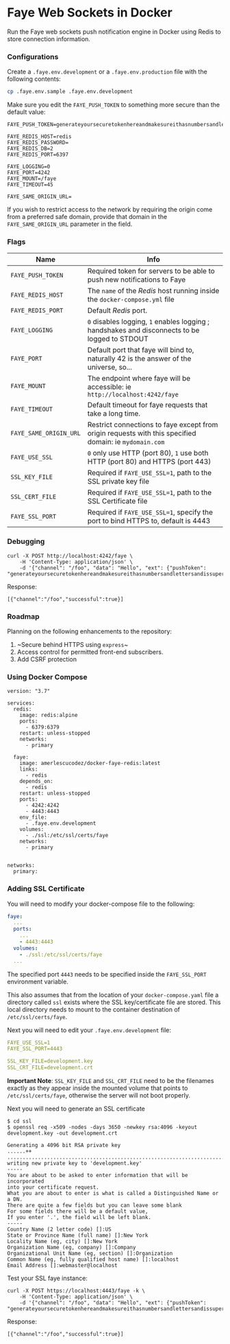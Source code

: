 # Faye Web Sockets in Docker

Run the Faye web sockets push notification engine in Docker using Redis to store connection information.

### Configurations

Create a `.faye.env.development` or a `.faye.env.production` file with the following contents:

```bash
cp .faye.env.sample .faye.env.development
```

Make sure you edit the `FAYE_PUSH_TOKEN` to something more secure than the default value:

```.env
FAYE_PUSH_TOKEN=generateyoursecuretokenhereandmakesureithasnumbersandlettersandissuperlong123happyface

FAYE_REDIS_HOST=redis
FAYE_REDIS_PASSWORD=
FAYE_REDIS_DB=2
FAYE_REDIS_PORT=6397

FAYE_LOGGING=0
FAYE_PORT=4242
FAYE_MOUNT=/faye
FAYE_TIMEOUT=45

FAYE_SAME_ORIGIN_URL=
```

If you wish to restrict access to the network by requiring the origin come from a preferred safe domain, provide that domain in the `FAYE_SAME_ORIGIN_URL` parameter in the field.

### Flags

| Name | Info |
|------|------|
| `FAYE_PUSH_TOKEN` | Required token for servers to be able to push new notifications to Faye |
| `FAYE_REDIS_HOST` | The `name` of the _Redis_ host running inside the `docker-compose.yml` file |
| `FAYE_REDIS_PORT` | Default _Redis_ port. |
| `FAYE_LOGGING` | `0` disables logging, `1` enables logging ; handshakes and disconnects to be logged to STDOUT |
| `FAYE_PORT` | Default port that faye will bind to, naturally 42 is the answer of the universe, so... |
| `FAYE_MOUNT` | The endpoint where faye will be accessible: ie `http://localhost:4242/faye` |
| `FAYE_TIMEOUT` | Default timeout for faye requests that take a long time. |
| `FAYE_SAME_ORIGIN_URL` | Restrict connections to faye except from origin requests with this specified domain: ie `mydomain.com` |
| `FAYE_USE_SSL` | `0` only use HTTP (port 80), `1` use both HTTP (port 80) and HTTPS (port 443) |
| `SSL_KEY_FILE` | Required if `FAYE_USE_SSL=1`, path to the SSL private key file |
| `SSL_CERT_FILE` | Required if `FAYE_USE_SSL=1`, path to the SSL Certificate file |
| `FAYE_SSL_PORT` | Required if `FAYE_USE_SSL=1`, specify the port to bind HTTPS to, default is 4443 |

### Debugging

```
curl -X POST http://localhost:4242/faye \
    -H 'Content-Type: application/json' \
    -d '{"channel": "/foo", "data": "Hello", "ext": {"pushToken": "generateyoursecuretokenhereandmakesureithasnumbersandlettersandissuperlong123happyface"}}'
````

Response: 

```
[{"channel":"/foo","successful":true}]
```

### Roadmap

Planning on the following enhancements to the repository: 

1. ~Secure behind HTTPS using `express`~
2. Access control for permitted front-end subscribers.
3. Add CSRF protection

### Using Docker Compose

```
version: "3.7"

services:
  redis:
    image: redis:alpine
    ports:
      - 6379:6379
    restart: unless-stopped
    networks:
      - primary

  faye:
    image: amerlescucodez/docker-faye-redis:latest
    links:
      - redis
    depends_on:
      - redis
    restart: unless-stopped
    ports:
      - 4242:4242
      - 4443:4443
    env_file:
      - .faye.env.development
    volumes:
      - ./ssl:/etc/ssl/certs/faye
    networks:
      - primary


networks:
  primary:
```


### Adding SSL Certificate

You will need to modify your docker-compose file to the following: 

```yaml
faye:
  ...
  ports:
  	...
    - 4443:4443
  volumes:
    - ./ssl:/etc/ssl/certs/faye
  ...
```

The specified port `4443` needs to be specified inside the `FAYE_SSL_PORT` environment variable.

This also assumes that from the location of your `docker-compose.yaml` file a directory called `ssl` exists where the SSL key/certificate file are stored. This local directory needs to mount to the container destination of `/etc/ssl/certs/faye`.

Next you will need to edit your `.faye.env.development` file: 

```yaml
FAYE_USE_SSL=1
FAYE_SSL_PORT=4443

SSL_KEY_FILE=development.key
SSL_CRT_FILE=development.crt
```
**Important Note**: `SSL_KEY_FILE` and `SSL_CRT_FILE` need to be the filenames exactly as they appear inside the mounted volume that points to `/etc/ssl/certs/faye`, otherwise the server will not boot properly.

Next you will need to generate an SSL certificate 

```
$ cd ssl
$ openssl req -x509 -nodes -days 3650 -newkey rsa:4096 -keyout development.key -out development.crt

Generating a 4096 bit RSA private key
......++
....................................................................................................................++
writing new private key to 'development.key'
-----
You are about to be asked to enter information that will be incorporated
into your certificate request.
What you are about to enter is what is called a Distinguished Name or a DN.
There are quite a few fields but you can leave some blank
For some fields there will be a default value,
If you enter '.', the field will be left blank.
-----
Country Name (2 letter code) []:US
State or Province Name (full name) []:New York
Locality Name (eg, city) []:New York
Organization Name (eg, company) []:Company
Organizational Unit Name (eg, section) []:Organization
Common Name (eg, fully qualified host name) []:localhost
Email Address []:webmaster@localhost
```

Test your SSL faye instance:

```
curl -X POST https://localhost:4443/faye -k \
    -H 'Content-Type: application/json' \
    -d '{"channel": "/foo", "data": "Hello", "ext": {"pushToken": "generateyoursecuretokenhereandmakesureithasnumbersandlettersandissuperlong123happyface"}}'
````

Response:

```
[{"channel":"/foo","successful":true}]
```
